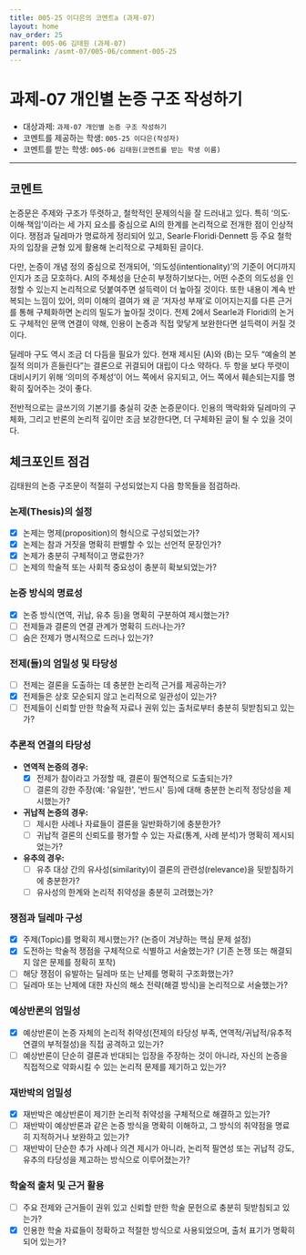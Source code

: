 ```yaml
---
title: 005-25 이다은의 코멘트a (과제-07) 
layout: home
nav_order: 25
parent: 005-06 김태원 (과제-07)
permalink: /asmt-07/005-06/comment-005-25
---
```


# 과제-07 개인별 논증 구조 작성하기

- 대상과제: `과제-07 개인별 논증 구조 작성하기`
- 코멘트를 제공하는 학생: `005-25 이다은(작성자)` 
- 코멘트를 받는 학생: `005-06 김태원(코멘트를 받는 학생 이름)` 

---

## 코멘트

논증문은 주제와 구조가 뚜렷하고, 철학적인 문제의식을 잘 드러내고 있다. 특히 ‘의도·이해·책임’이라는 세 가지 요소를 중심으로 AI의 한계를 논리적으로 전개한 점이 인상적이다. 쟁점과 딜레마가 명료하게 정리되어 있고, Searle·Floridi·Dennett 등 주요 철학자의 입장을 균형 있게 활용해 논리적으로 구체화된 글이다.

다만, 논증이 개념 정의 중심으로 전개되어, ‘의도성(intentionality)’의 기준이 어디까지인지가 조금 모호하다. AI의 주체성을 단순히 부정하기보다는, 어떤 수준의 의도성을 인정할 수 있는지 논리적으로 덧붙여주면 설득력이 더 높아질 것이다. 또한 내용이 계속 반복되는 느낌이 있어, 의미 이해의 결여가  왜 곧 ‘저자성 부재’로 이어지는지를 다른 근거를 통해 구체화하면 논리의 밀도가 높아질 것이다. 전제 2에서 Searle과 Floridi의 논거도 구체적인 문맥 연결이 약해, 인용이 논증과 직접 맞닿게 보완한다면 설득력이 커질 것이다.

딜레마 구도 역시 조금 더 다듬을 필요가 있다. 현재 제시된 (A)와 (B)는 모두 “예술의 본질적 의미가 흔들린다”는 결론으로 귀결되어 대립이 다소 약하다. 두 항을 보다 뚜렷이 대비시키기 위해 ‘의미의 주체성’이 어느 쪽에서 유지되고, 어느 쪽에서 훼손되는지를 명확히 짚어주는 것이 좋다.

전반적으로는 글쓰기의 기본기를 충실히 갖춘 논증문이다. 인용의 맥락화와 딜레마의 구체화, 그리고 반론의 논리적 깊이만 조금 보강한다면, 더 구체화된 글이 될 수 있을 것이다. 

## 체크포인트 점검

김태원의 논증 구조문이 적절히 구성되었는지 다음 항목들을 점검하라.

### **논제(Thesis)의 설정**
- [x] 논제는 명제(proposition)의 형식으로 구성되었는가?
- [x] 논제는 참과 거짓을 명확히 판별할 수 있는 선언적 문장인가?
- [x] 논제가 충분히 구체적이고 명료한가?
- [ ] 논제의 학술적 또는 사회적 중요성이 충분히 확보되었는가?

### **논증 방식의 명료성**
- [x] 논증 방식(연역, 귀납, 유추 등)을 명확히 구분하여 제시했는가?
- [ ] 전제들과 결론의 연결 관계가 명확히 드러나는가?
- [ ] 숨은 전제가 명시적으로 드러나 있는가?

### **전제(들)의 엄밀성 및 타당성**
- [ ] 전제는 결론을 도출하는 데 충분한 논리적 근거를 제공하는가?
- [x] 전제들은 상호 모순되지 않고 논리적으로 일관성이 있는가?
- [ ] 전제들이 신뢰할 만한 학술적 자료나 권위 있는 출처로부터 충분히 뒷받침되고 있는가?

### **추론적 연결의 타당성**
- **연역적 논증의 경우:**
  - [x] 전제가 참이라고 가정할 때, 결론이 필연적으로 도출되는가?
  - [ ] 결론의 강한 주장(예: '유일한', '반드시' 등)에 대해 충분한 논리적 정당성을 제시했는가?

- **귀납적 논증의 경우:**
  - [ ] 제시한 사례나 자료들이 결론을 일반화하기에 충분한가?
  - [ ] 귀납적 결론의 신뢰도를 평가할 수 있는 자료(통계, 사례 분석)가 명확히 제시되었는가?

- **유추의 경우:**
  - [ ] 유추 대상 간의 유사성(similarity)이 결론의 관련성(relevance)을 뒷받침하기에 충분한가?
  - [ ] 유사성의 한계와 논리적 취약성을 충분히 고려했는가?

### **쟁점과 딜레마 구성**
- [x] 주제(Topic)를 명확히 제시했는가? (논증이 겨냥하는 핵심 문제 설정)
- [x] 도전하는 학술적 쟁점을 구체적으로 식별하고 서술했는가? (기존 논쟁 또는 해결되지 않은 문제를 정확히 포착)
- [ ] 해당 쟁점이 유발하는 딜레마 또는 난제를 명확히 구조화했는가?
- [ ] 딜레마 또는 난제에 대한 자신의 해소 전략(해결 방식)을 논리적으로 서술했는가?

### **예상반론의 엄밀성**
- [x] 예상반론이 논증 자체의 논리적 취약성(전제의 타당성 부족, 연역적/귀납적/유추적 연결의 부적절성)을 직접 공격하고 있는가?
- [ ] 예상반론이 단순히 결론과 반대되는 입장을 주장하는 것이 아니라, 자신의 논증을 직접적으로 약화시킬 수 있는 논리적 문제를 제기하고 있는가?

### **재반박의 엄밀성**
- [x] 재반박은 예상반론이 제기한 논리적 취약성을 구체적으로 해결하고 있는가?
- [ ] 재반박이 예상반론과 같은 논증 방식을 명확히 이해하고, 그 방식의 취약점을 명료히 지적하거나 보완하고 있는가?
- [ ] 재반박이 단순한 추가 사례나 의견 제시가 아니라, 논리적 필연성 또는 귀납적 강도, 유추의 타당성을 제고하는 방식으로 이루어졌는가?

### **학술적 출처 및 근거 활용**
- [ ] 주요 전제와 근거들이 권위 있고 신뢰할 만한 학술 문헌으로 충분히 뒷받침되고 있는가?
- [x] 인용한 학술 자료들이 정확하고 적절한 방식으로 사용되었으며, 출처 표기가 명확히 되어 있는가?
